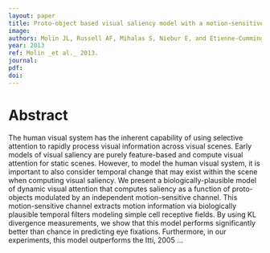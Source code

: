 ```yaml
---
layout: paper
title: Proto-object based visual saliency model with a motion-sensitive channel
image:
authors: Molin JL, Russell AF, Mihalas S, Niebur E, and Etienne-Cummings R.
year: 2013
ref: Molin _et al._ 2013.
journal: 
pdf: 
doi: 
---
```


# Abstract
The human visual system has the inherent capability of using selective attention to rapidly process visual information across visual scenes. Early models of visual saliency are purely feature-based and compute visual attention for static scenes. However, to model the human visual system, it is important to also consider temporal change that may exist within the scene when computing visual saliency. We present a biologically-plausible model of dynamic visual attention that computes saliency as a function of proto-objects modulated by an independent motion-sensitive channel. This motion-sensitive channel extracts motion information via biologically plausible temporal filters modeling simple cell receptive fields. By using KL divergence measurements, we show that this model performs significantly better than chance in predicting eye fixations. Furthermore, in our experiments, this model outperforms the Itti, 2005 …


